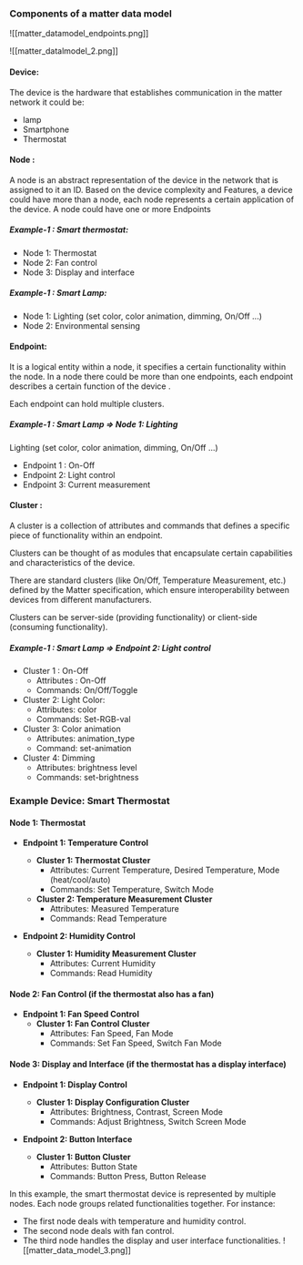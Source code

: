 
### Components of a matter data model 


![[matter_datamodel_endpoints.png]]

![[matter_datalmodel_2.png]]

#### Device: 
The device is the hardware that establishes communication in the matter network it could be: 
- lamp 
- Smartphone 
- Thermostat
#### Node : 
A node is an abstract representation of the device in the network that is assigned to it an ID. 
Based on the device complexity and Features, a device could have more than a node, each node represents a certain application of the device. 
A node could have one or more Endpoints
##### Example-1 : Smart thermostat: 
- Node 1: Thermostat
- Node 2: Fan control 
- Node 3: Display and interface 
##### Example-1 : Smart Lamp: 
- Node 1:  Lighting (set color, color animation, dimming, On/Off ...) 
- Node 2: Environmental sensing
#### Endpoint:
It is a logical entity within a node, it specifies a certain functionality within the node. 
In a node there could be more than one endpoints, each endpoint describes a certain function of the device . 

Each endpoint can hold multiple clusters.  
##### Example-1 : Smart Lamp => Node 1:  Lighting   
Lighting (set color, color animation, dimming, On/Off ...)
- Endpoint 1 :  On-Off 
- Endpoint 2: Light control
- Endpoint 3: Current measurement

#### Cluster : 
A cluster is a collection of attributes and commands that defines a specific piece of functionality within an endpoint. 

Clusters can be thought of as modules that encapsulate certain capabilities and characteristics of the device.

There are standard clusters (like On/Off, Temperature Measurement, etc.) defined by the Matter specification, which ensure interoperability between devices from different manufacturers.

Clusters can be server-side (providing functionality) or client-side (consuming functionality).

##### Example-1 : Smart Lamp => Endpoint 2: Light control   
- Cluster 1 :  On-Off 
	- Attributes : On-Off
	- Commands: On/Off/Toggle
- Cluster 2: Light Color:
	- Attributes: color
	- Commands: Set-RGB-val
- Cluster 3: Color animation 
	- Attributes: animation_type  
	- Command: set-animation
- Cluster 4: Dimming 
	- Attributes: brightness level
	- Commands: set-brightness 
### Example Device: Smart Thermostat

#### Node 1: Thermostat

- **Endpoint 1: Temperature Control**
    
    - **Cluster 1: Thermostat Cluster**
        - Attributes: Current Temperature, Desired Temperature, Mode (heat/cool/auto)
        - Commands: Set Temperature, Switch Mode
    - **Cluster 2: Temperature Measurement Cluster**
        - Attributes: Measured Temperature
        - Commands: Read Temperature
- **Endpoint 2: Humidity Control**
    
    - **Cluster 1: Humidity Measurement Cluster**
        - Attributes: Current Humidity
        - Commands: Read Humidity

#### Node 2: Fan Control (if the thermostat also has a fan)

- **Endpoint 1: Fan Speed Control**
    - **Cluster 1: Fan Control Cluster**
        - Attributes: Fan Speed, Fan Mode
        - Commands: Set Fan Speed, Switch Fan Mode

#### Node 3: Display and Interface (if the thermostat has a display interface)

- **Endpoint 1: Display Control**
    
    - **Cluster 1: Display Configuration Cluster**
        - Attributes: Brightness, Contrast, Screen Mode
        - Commands: Adjust Brightness, Switch Screen Mode
- **Endpoint 2: Button Interface**
    
    - **Cluster 1: Button Cluster**
        - Attributes: Button State
        - Commands: Button Press, Button Release

In this example, the smart thermostat device is represented by multiple nodes. Each node groups related functionalities together. For instance:

- The first node deals with temperature and humidity control.
- The second node deals with fan control.
- The third node handles the display and user interface functionalities.
![[matter_data_model_3.png]]